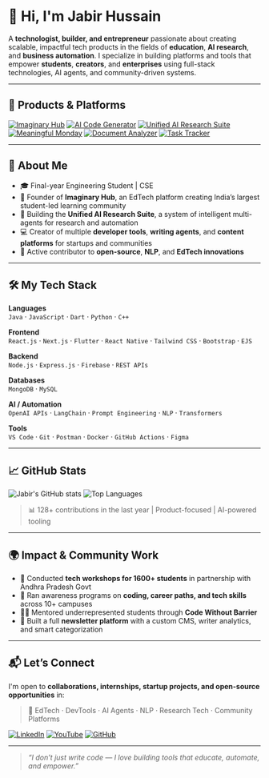 # 👋 Hi, I'm Jabir Hussain

A **technologist, builder, and entrepreneur** passionate about creating scalable, impactful tech products in the fields of **education**, **AI research**, and **business automation**. I specialize in building platforms and tools that empower **students**, **creators**, and **enterprises** using full-stack technologies, AI agents, and community-driven systems.

---

## 🚀 Products & Platforms

[![Imaginary Hub](https://img.shields.io/badge/Imaginary_Hub-Education-blue?style=for-the-badge&logo=academia&logoColor=white)](https://www.youtube.com/@ImaginaryHub)
[![AI Code Generator](https://img.shields.io/badge/AI_Code_Generator-AI_Agent-orange?style=for-the-badge&logo=openai&logoColor=white)](https://github.com/thejabirhussain)
[![Unified AI Research Suite](https://img.shields.io/badge/Unified_AI_Research_MultiAgent-Automated_Thinking-9cf?style=for-the-badge&logo=ai&logoColor=black)](https://github.com/thejabirhussain)
[![Meaningful Monday](https://img.shields.io/badge/Meaningful_Monday-Tech_Newsletter-success?style=for-the-badge&logo=maildotru&logoColor=white)](https://github.com/thejabirhussain)
[![Document Analyzer](https://img.shields.io/badge/Document_Analyzer-NLP_Legal_Automation-ff69b4?style=for-the-badge&logo=python&logoColor=white)](https://github.com/thejabirhussain)
[![Task Tracker](https://img.shields.io/badge/Task_Tracker-Productivity_App-00bfff?style=for-the-badge&logo=todoist&logoColor=white)](https://github.com/thejabirhussain)

---

## 💼 About Me

- 🎓 Final-year Engineering Student | CSE
- 🧠 Founder of **Imaginary Hub**, an EdTech platform creating India’s largest student-led learning community
- 🧠 Building the **Unified AI Research Suite**, a system of intelligent multi-agents for research and automation
- 💻 Creator of multiple **developer tools**, **writing agents**, and **content platforms** for startups and communities
- 🌱 Active contributor to **open-source**, **NLP**, and **EdTech innovations**

---

## 🛠️ My Tech Stack

**Languages**  
`Java` · `JavaScript` · `Dart` · `Python` · `C++`

**Frontend**  
`React.js` · `Next.js` · `Flutter` · `React Native` · `Tailwind CSS` · `Bootstrap` · `EJS`

**Backend**  
`Node.js` · `Express.js` · `Firebase` · `REST APIs`

**Databases**  
`MongoDB` · `MySQL`

**AI / Automation**  
`OpenAI APIs` · `LangChain` · `Prompt Engineering` · `NLP` · `Transformers`

**Tools**  
`VS Code` · `Git` · `Postman` · `Docker` · `GitHub Actions` · `Figma`

---

## 📈 GitHub Stats

![Jabir's GitHub stats](https://github-readme-stats.vercel.app/api?username=thejabirhussain&show_icons=true&theme=default)
![Top Languages](https://github-readme-stats.vercel.app/api/top-langs/?username=thejabirhussain&layout=compact)

> 📊 128+ contributions in the last year | Product-focused | AI-powered tooling

---

## 🌍 Impact & Community Work

- 🏫 Conducted **tech workshops for 1600+ students** in partnership with Andhra Pradesh Govt
- 📢 Ran awareness programs on **coding, career paths, and tech skills** across 10+ campuses
- 🧑‍🏫 Mentored underrepresented students through **Code Without Barrier**
- 📰 Built a full **newsletter platform** with a custom CMS, writer analytics, and smart categorization

---

## 📬 Let’s Connect

I'm open to **collaborations, internships, startup projects, and open-source opportunities** in:

> 🚀 EdTech · DevTools · AI Agents · NLP · Research Tech · Community Platforms

[![LinkedIn](https://img.shields.io/badge/LinkedIn-0077B5?style=flat&logo=linkedin&logoColor=white)](https://www.linkedin.com/in/thejabirhussain/)
[![YouTube](https://img.shields.io/badge/YouTube-FF0000?style=flat&logo=youtube&logoColor=white)](https://www.youtube.com/@ImaginaryHub)
[![GitHub](https://img.shields.io/badge/GitHub-181717?style=flat&logo=github&logoColor=white)](https://github.com/thejabirhussain)

---

> _“I don’t just write code — I love building tools that educate, automate, and empower.”_
